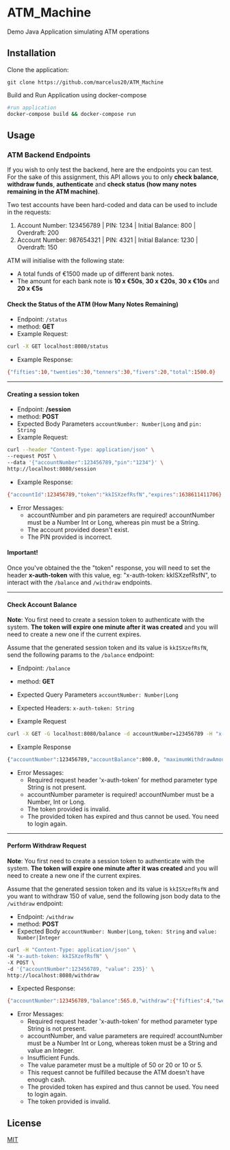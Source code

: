 # ATM_Machine
Demo Java Application simulating ATM operations

## Installation
Clone the application:
```
git clone https://github.com/marcelus20/ATM_Machine
```

Build and Run Application using docker-compose

```bash
#run application
docker-compose build && docker-compose run
```

## Usage

### ATM Backend Endpoints

If you wish to only test the backend, here are the endpoints you can test. For the sake of this assignment, this API allows you to only **check balance**, **withdraw funds**, **authenticate** and **check status (how many notes remaining in the ATM machine)**. 

Two test accounts have been hard-coded and data can be used to include in the requests: 

1) Account Number: 123456789 | PIN: 1234 | Initial Balance: 800  | Overdraft: 200  
2) Account Number: 987654321 | PIN: 4321 | Initial Balance: 1230 | Overdraft: 150

ATM will initialise with the following state: 
- A total funds of €1500 made up of different bank notes. 
- The amount for each bank note is **10 x €50s**, **30 x €20s**, **30 x €10s** and **20 x €5s**

#### Check the Status of the ATM (How Many Notes Remaining)

- Endpoint: ```/status```
- method: **GET**
- Example Request: 
```bash
curl -X GET localhost:8080/status
```
- Example Response:
```bash
{"fifties":10,"twenties":30,"tenners":30,"fivers":20,"total":1500.0}
```
---
#### Creating a session token
- Endpoint: **/session**
- method: **POST**
- Expected Body Parameters ```accountNumber: Number|Long``` and ```pin: String``` 
- Example Request:
```bash
curl --header "Content-Type: application/json" \
--request POST \
--data '{"accountNumber":123456789,"pin":"1234"}' \
http://localhost:8080/session
```
- Example Response:
```bash
{"accountId":123456789,"token":"kkISXzefRsfN","expires":1638611411706} #It lasts only one minute!
```
- Error Messages:
  - accountNumber and pin parameters are required! accountNumber must be a Number Int or Long, whereas pin must be a String.
  - The account provided doesn't exist.
  - The PIN provided is incorrect.

#### Important!
Once you've obtained the the "token" response, you will need to set the header **x-auth-token** with this value, eg: "x-auth-token: kkISXzefRsfN", to interact with the ```/balance``` and ```/withdraw``` endpoints.
 
---
#### Check Account Balance 
**Note**: You first need to create a session token to authenticate with the system. **The token will expire one minute after it was created** and you will need to create a new one if the current expires.

Assume that the generated session token and its value is ```kkISXzefRsfN```,  send the following params to the ```/balance``` endpoint:
- Endpoint: ```/balance```
- method: **GET**
- Expected Query Parameters ```accountNumber: Number|Long```
- Expected Headers: ```x-auth-token: String```

- Example Request
```bash
curl -X GET -G localhost:8080/balance -d accountNumber=123456789 -H "x-auth-token: kkISXzefRsfN"
```

- Example Response
```bash
{"accountNumber":123456789,"accountBalance":800.0, "maximumWithdrawAmount":1000.0}
```
- Error Messages:
  - Required request header 'x-auth-token' for method parameter type String is not present.
  - accountNumber parameter is required! accountNumber must be a Number, Int or Long.
  - The token provided is invalid.
  - The provided token has expired and thus cannot be used. You need to login again.
---
#### Perform Withdraw Request
**Note**: You first need to create a session token to authenticate with the system. **The token will expire one minute after it was created** and you will need to create a new one if the current expires.

Assume that the generated session token and its value is ```kkISXzefRsfN``` and you want to withdraw 150 of value, send the following json body data to the ```/withdraw``` endpoint:
- Endpoint: ```/withdraw```
- method: **POST**
- Expected Body ```accountNumber: Number|Long```, ```token: String``` and ```value: Number|Integer``` 

```bash
curl -H "Content-Type: application/json" \
-H "x-auth-token: kkISXzefRsfN" \
-X POST \
-d '{"accountNumber":123456789, "value": 235}' \ 
http://localhost:8080/withdraw

```
- Expected Response:
```bash
{"accountNumber":123456789,"balance":565.0,"withdraw":{"fifties":4,"twenties":1,"tenners":1,"fivers":1,"total":235}}
```
- Error Messages:
  - Required request header 'x-auth-token' for method parameter type String is not present.
  - accountNumber, and value parameters are required! accountNumber must be a Number Int or Long, whereas token must be a String and value an Integer.
  - Insufficient Funds.
  - The value parameter must be a multiple of 50 or 20 or 10 or 5.
  - This request cannot be fulfilled because the ATM doesn't have enough cash.
  - The provided token has expired and thus cannot be used. You need to login again.
  - The token provided is invalid.

## License
[MIT](https://choosealicense.com/licenses/mit/)
